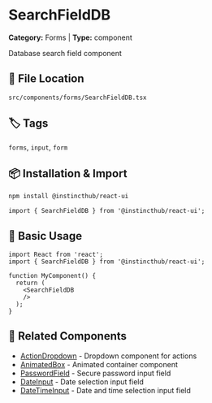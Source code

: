 # SearchFieldDB

**Category:** Forms | **Type:** component

Database search field component

## 📁 File Location

`src/components/forms/SearchFieldDB.tsx`

## 🏷️ Tags

`forms`, `input`, `form`

## 📦 Installation & Import

```bash
npm install @instincthub/react-ui
```

```tsx
import { SearchFieldDB } from '@instincthub/react-ui';
```

## 🚀 Basic Usage

```tsx
import React from 'react';
import { SearchFieldDB } from '@instincthub/react-ui';

function MyComponent() {
  return (
    <SearchFieldDB
    />
  );
}
```

## 🔗 Related Components

- [ActionDropdown](./ActionDropdown.md) - Dropdown component for actions
- [AnimatedBox](./AnimatedBox.md) - Animated container component
- [PasswordField](./PasswordField.md) - Secure password input field
- [DateInput](./DateInput.md) - Date selection input field
- [DateTimeInput](./DateTimeInput.md) - Date and time selection input field

